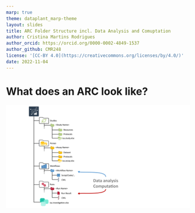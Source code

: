 ```yaml
---
marp: true
theme: dataplant_marp-theme
layout: slides
title: ARC Folder Structure incl. Data Analysis and Comuptation
author: Cristina Martins Rodrigues
author_orcid: https://orcid.org/0000-0002-4849-1537
author_github: CMR248
license: '[CC-BY 4.0](https://creativecommons.org/licenses/by/4.0/)'
date: 2022-11-04
---
```


# What does an ARC look like?

![width:950](../images/ARC_fillWithData_seq4.png)
